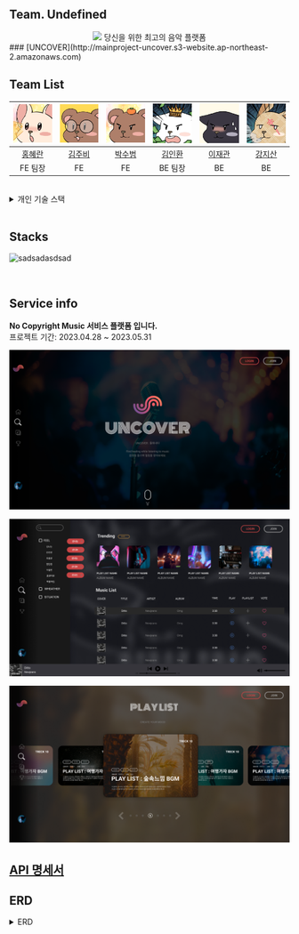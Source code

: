 ## Team. Undefined


<div style="text-align: center;width:100%">
 <img src="https://github.com/codestates-seb/seb43_main_017/assets/119921683/ecbd10f7-adeb-43c0-b928-bdaf212c4bc1">
당신을 위한 최고의 음악 플랫폼
</div>
 ### [UNCOVER](http://mainproject-uncover.s3-website.ap-northeast-2.amazonaws.com)

## Team List
|![홍혜란](./img/rab.png)|![김주비](./img/4.png)|![박수범](./img/%EC%88%98%EB%B2%94%EC%9D%B4.png)|![김인환](./img/%EB%94%94%EB%AC%B4.jpg)|![이재관](./img/%EA%B2%80%EB%83%A5%EC%9D%B4.png)|![강지산](./img/%EB%8B%B4%EC%A7%80.png)|
|:---:|:---:|:---:|:---:|:---:|:---:|
|[홍혜란](https://github.com/forhrever)|[김주비](https://github.com/mscojl24)|[박수범](https://github.com/parksubeom)|[김인환](https://github.com/Preasim)|[이재관](https://github.com/CordJG)|[강지산](https://github.com/hunm719)|
|FE 팀장|FE|FE|BE 팀장|BE|BE|

<br>

<details>
<summary>개인 기술 스택</summary>
<div markdown="1">

**홍혜란**
 - Musiclist page (Trending, musiclist)
 - Musiclist like (CRUD)
 - Mypage 회원정보
 - Mypage like list (RD)
 - Mypage Myplaylist (CRUD)
 - Mypage Myplaylist Music (RD)
 
 **김주비**
 - 전반적 반응형 css 및 Animation 동작구현
 - Main page (fullpage-scroll)
 - Playlist page (slider/tap-menu)
 - Navigate component
 - MusicDetail page
 - Comment (CRUD)
 - Sound component (+playlist-viewer)
 - Mypage 회원탈퇴
 - Download + Pagination 구현
 
 **박수범**
 - 로컬 Signin/Signup
 - 유저정보 관리
 - Oauth 네이버
 - Oauth 카카오
 - Oauth 구글
 - Mixing Page (Play list)
 - Mixing Page (Drag & Drop)
 - Mixing Page (Controlbar)
 - Mixing Page 반응형 css Animation 동작구현
 - Playlist add music
 
 **김인환**
 - Playlist CRUD
 - Playlist 좋아요 기능
 - Playlist 댓글 기능
 - Playlist 태그 기능
 - 태그 CRUD
 
 **이재관**
 - Member CRUD
 - Security
 - JWT
 - local 로그인,로그아웃 구현
 - OAuth2 구글,네이버,카카오 구현
 - AWS deployment
 - s3 버킷 이미지 연동(프로필 이미지)
 - Tag CRUD
 - 개인 Member 맞춤 음악 추천 기능
 
 **강지산**
 - music CRUD 구현
 - musicLike 구현
 - musicComment 구현
 - 키워드 검색 구현
 - 태그 검색 기능 구현
 - AWS deployment

</div>
</details>

<br>

## Stacks

![sadsadasdsad](https://github.com/codestates-seb/seb43_main_017/assets/119921683/c3a84d84-cbfa-4015-aa3d-d8fb38705a7d)


<br>

## Service info

**No Copyright Music 서비스 플랫폼 입니다.** <br>
프로젝트 기간: 2023.04.28 ~ 2023.05.31

![un1.png](./img/un1.png)

![un2.png](./img/un2.png)

![un3.png](./img/un3.png)


## [API 명세서](https://documenter.getpostman.com/view/25524075/2s93eX1DP8#de8c1b63-20c9-40cf-ad48-514269974fb3)

## ERD

<details>
<summary>ERD</summary>
<div markdown="1">

<img src="./img/erd.png" alt="erdImg">

</div>
</details>
     </details>
